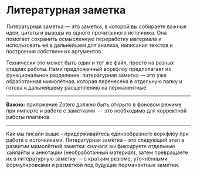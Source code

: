 # Литературная заметка

Литературная заметка — это заметка, в которой вы собираете важные идеи, цитаты и выводы из одного прочитанного источника. Она помогает сохранить осмысленную переработку материала и использовать её в дальнейшем для анализа, написания текстов и построения собственных аргументов.

Технически это может быть один и тот же файл, просто на разных стадиях работы. Нами предложенный воркфлоу предполагает их функциональное разделение: литературная заметка — это уже обработанная мимолётная, которая перенесена в отдельную папку и готова к дальнейшему расщеплению на перманентные.

---

**Важно:** приложение Zotero должно быть открыто в фоновом режиме при импорте и работе с заметками  — это необходимо для корректной работы плагинов.

---

Как мы писали выше - придерживайтесь единообразного воркфлоу при работе с источниками. Литературная заметка - это следующий этап в развитии мимолётной заметки: сначала вы фиксируете отдельные хайлайты и аннотации (необработанный материал), затем превращаете их в литературную заметку — с кратким резюме, уточнёнными формулировками и разметкой под будущие перманентные заметки.
